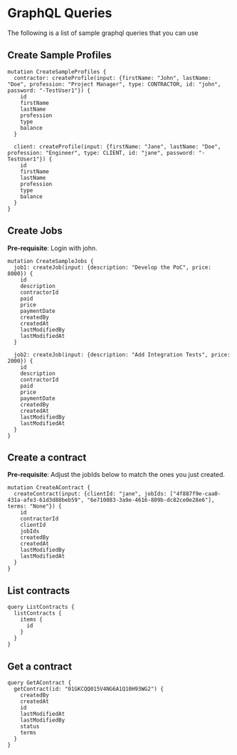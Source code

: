 # GraphQL Queries

The following is a list of sample graphql queries that you can use

## Create Sample Profiles
```
mutation CreateSampleProfiles {
  contractor: createProfile(input: {firstName: "John", lastName: "Doe", profession: "Project Manager", type: CONTRACTOR, id: "john", password: "-TestUser1"}) {
    id
    firstName
    lastName
    profession
    type
    balance
  }

  client: createProfile(input: {firstName: "Jane", lastName: "Doe", profession: "Engineer", type: CLIENT, id: "jane", password: "-TestUser1"}) {
    id
    firstName
    lastName
    profession
    type
    balance
  }
}
```

## Create Jobs
**Pre-requisite**: Login with john.
```
mutation CreateSampleJobs {
  job1: createJob(input: {description: "Develop the PoC", price: 8000}) {
    id
    description
    contractorId
    paid
    price
    paymentDate
    createdBy
    createdAt
    lastModifiedBy
    lastModifiedAt
  }

  job2: createJob(input: {description: "Add Integration Tests", price: 2000}) {
    id
    description
    contractorId
    paid
    price
    paymentDate
    createdBy
    createdAt
    lastModifiedBy
    lastModifiedAt
  }
}
```

## Create a contract
**Pre-requisite**: Adjust the jobIds below to match the ones you just created.
```
mutation CreateAContract {
  createContract(input: {clientId: "jane", jobIds: ["4f887f9e-caa0-431a-afe3-61d3d88beb59", "6e710083-3a9e-4616-809b-dc82ce0e28e6"], terms: "None"}) {
    id
    contractorId
    clientId
    jobIds
    createdBy
    createdAt
    lastModifiedBy
    lastModifiedAt
  }
}
```

## List contracts
```
query ListContracts {
  listContracts {
    items {
      id
    }
  }
}
```

## Get a contract
```
query GetAContract {
  getContract(id: "01GKCQQ015V4NG6A1Q10H93WG2") {
    createdBy
    createdAt
    id
    lastModifiedAt
    lastModifiedBy
    status
    terms
  }
}
```